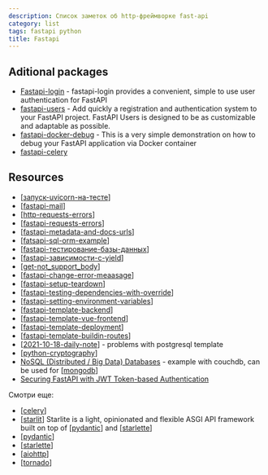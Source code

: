```yaml
---
description: Список заметок об http-фреймворке fast-api
category: list
tags: fastapi python
title: Fastapi
---
```

## Aditional packages

- [Fastapi-login](https://fastapi-login.readthedocs.io/) - fastapi-login provides a convenient, simple to use user authentication for FastAPI
- [fastapi-users](https://github.com/fastapi-users/fastapi-users) - Add quickly a registration and authentication system to your FastAPI project. FastAPI Users is designed to be as customizable and adaptable as possible.
- [fastapi-docker-debug](https://github.com/Kludex/fastapi-docker-debug) - This is a very simple demonstration on how to debug your FastAPI application via Docker container
- [fastapi-celery](https://github.com/GregaVrbancic/fastapi-celery)

## Resources

- [[запуск-uvicorn-на-тесте]]
- [[fastapi-mail]]
- [[http-requests-errors]]
- [[fastapi-requests-errors]]
- [[fastapi-metadata-and-docs-urls]]
- [[fatsapi-sql-orm-example]]
- [[fastapi-тестирование-базы-данных]]
- [[fastapi-зависимости-с-yield]]
- [[get-not_support_body]]
- [[fastapi-change-error-meaasage]]
- [[fastapi-setup-teardown]]
- [[fastapi-testing-dependencies-with-override]]
- [[fastapi-setting-environment-variables]]
- [[fastapi-template-backend]]
- [[fastapi-template-vue-frontend]]
- [[fastapi-template-deployment]]
- [[fastapi-template-buildin-routes]]
- [[2021-10-18-daily-note]] - problems with postgresql template
- [[python-cryptography]]
- [NoSQL (Distributed / Big Data) Databases](https://fastapi.tiangolo.com/advanced/nosql-databases/) - example with couchdb, can be used for [[mongodb]]
- [Securing FastAPI with JWT Token-based Authentication](https://testdriven.io/blog/fastapi-jwt-auth/)

Смотри еще:

- [[celery]]
- [[starlit]] Starlite is a light, opinionated and flexible ASGI API framework built on top of [[pydantic]] and [[starlette]]
- [[pydantic]]
- [[starlette]]
- [[aiohttp]]
- [[tornado]]

[//begin]: # "Autogenerated link references for markdown compatibility"
[запуск-uvicorn-на-тесте]: запуск-uvicorn-на-тесте "Fast-api v3 спецификация"
[fastapi-mail]: fastapi-mail "Fastapi mail"
[http-requests-errors]: http-requests-errors "Http requests"
[fastapi-requests-errors]: fastapi-requests-errors "Fastapi requests errors"
[fastapi-metadata-and-docs-urls]: fastapi-metadata-and-docs-urls "Fastapi Metadata and Docs URLs"
[fatsapi-sql-orm-example]: fatsapi-sql-orm-example "Fatsapi sql orm example"
[fastapi-тестирование-базы-данных]: fastapi-тестирование-базы-данных "Fastapi тестирование базы данных"
[fastapi-зависимости-с-yield]: fastapi-зависимости-с-yield "Fastapi зависимости с yield"
[get-not_support_body]: get-not_support_body "GET not support body"
[fastapi-change-error-meaasage]: fastapi-change-error-meaasage "Fastapi change error measage"
[fastapi-setup-teardown]: fastapi-setup-teardown "Fastapi setup teardown"
[fastapi-testing-dependencies-with-override]: fastapi-testing-dependencies-with-override "Fastapi testing dependencies with owerride"
[fastapi-setting-environment-variables]: fastapi-setting-environment-variables "Fastapi environment variables"
[fastapi-template-backend]: fastapi-template-backend "Fastapi template backend"
[fastapi-template-vue-frontend]: fastapi-template-vue-frontend "Fastapi frontend development"
[fastapi-template-deployment]: fastapi-template-deployment "Fastapi template deployment"
[fastapi-template-buildin-routes]: fastapi-template-buildin-routes "Fastapi template buildin routes"
[2021-10-18-daily-note]: ../posts/2021-10-18-daily-note "Проблемы с fastapi postgresql template"
[python-cryptography]: python-cryptography "Криптография в python"
[mongodb]: mongodb "MongoDB"
[celery]: celery "Celery"
[starlit]: starlit "Starlit"
[pydantic]: pydantic "Pydantic"
[starlette]: starlette "Starlette"
[pydantic]: pydantic "Pydantic"
[starlette]: starlette "Starlette"
[aiohttp]: aiohttp "Aiohttp асинхронный клиент-свервер на python."
[tornado]: tornado "Tornado - http web-фреймворк и асинхронная библиотека"
[//end]: # "Autogenerated link references"
[//begin]: # "Autogenerated link references for markdown compatibility"
[запуск-uvicorn-на-тесте]: запуск-uvicorn-на-тесте "Fast-api v3 спецификация"
[fastapi-mail]: fastapi-mail "Fastapi mail"
[http-requests-errors]: http-requests-errors "Http requests"
[fastapi-requests-errors]: fastapi-requests-errors "Fastapi requests errors"
[fastapi-metadata-and-docs-urls]: fastapi-metadata-and-docs-urls "Fastapi Metadata and Docs URLs"
[fatsapi-sql-orm-example]: fatsapi-sql-orm-example "Fatsapi sql orm example"
[fastapi-тестирование-базы-данных]: fastapi-тестирование-базы-данных "Fastapi тестирование базы данных"
[fastapi-зависимости-с-yield]: fastapi-зависимости-с-yield "Fastapi зависимости с yield"
[get-not_support_body]: get-not_support_body "GET not support body"
[fastapi-change-error-meaasage]: fastapi-change-error-meaasage "Fastapi change error measage"
[fastapi-setup-teardown]: fastapi-setup-teardown "Fastapi setup teardown"
[fastapi-testing-dependencies-with-override]: fastapi-testing-dependencies-with-override "Fastapi testing dependencies with owerride"
[fastapi-setting-environment-variables]: fastapi-setting-environment-variables "Fastapi environment variables"
[fastapi-template-backend]: fastapi-template-backend "Fastapi template backend"
[fastapi-template-vue-frontend]: fastapi-template-vue-frontend "Fastapi frontend development"
[fastapi-template-deployment]: fastapi-template-deployment "Fastapi template deployment"
[fastapi-template-buildin-routes]: fastapi-template-buildin-routes "Fastapi template buildin routes"
[2021-10-18-daily-note]: ../posts/2021-10-18-daily-note "Проблемы с fastapi postgresql template"
[python-cryptography]: python-cryptography "Криптография в python"
[mongodb]: mongodb "MongoDB"
[celery]: celery "Celery"
[starlit]: starlit "Starlit"
[pydantic]: pydantic "Pydantic"
[starlette]: starlette "Starlette"
[pydantic]: pydantic "Pydantic"
[starlette]: starlette "Starlette"
[aiohttp]: aiohttp "Aiohttp асинхронный клиент-свервер на python."
[tornado]: tornado "Tornado - http web-фреймворк и асинхронная библиотека"
[//end]: # "Autogenerated link references"